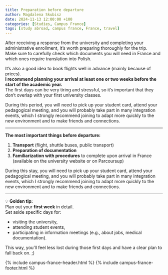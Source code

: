 ```yaml
---
title: Preparation before departure
author: Magdalena Skubisz
date: 2024-11-13 12:00:00 +100
categories: [Studies, Campus France]
tags: [study abroad, campus france, France, travel]
---
```


After receiving a response from the university and completing your administrative enrollment, it’s worth preparing thoroughly for the trip.  
Make sure to carefully check which documents you will need in France and which ones require translation into Polish.  

It’s also a good idea to book flights well in advance (mainly because of prices).  
**I recommend planning your arrival at least one or two weeks before the start of the academic year.**  
The first days can be very tiring and stressful, so it’s important that they don’t overlap with your first university classes.  

During this period, you will need to pick up your student card, attend your pedagogical meeting, and you will probably take part in many integration events, which I strongly recommend joining to adapt more quickly to the new environment and to make friends and connections.

---

**The most important things before departure:**
1. **Transport** (flight, shuttle buses, public transport)  
2. **Preparation of documentation**  
3. **Familiarization with procedures** to complete upon arrival in France  
   (available on the university website or on Parcoursup)  

During this stay, you will need to pick up your student card, attend your pedagogical meeting, and you will probably take part in many integration events, which I strongly recommend joining to adapt more quickly to the new environment and to make friends and connections.

---

💡 **Golden tip:**  
Plan out your **first week** in detail.  
Set aside specific days for:  
- visiting the university,  
- attending student events,  
- participating in information meetings (e.g., about jobs, medical documentation).  

This way, you’ll feel less lost during those first days and have a clear plan to fall back on. ;)

{% include campus-france-header.html %}
{% include campus-france-footer.html %}
